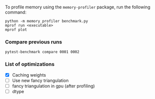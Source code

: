 To profile memory using the `memory-profiler` package, run the following command:
```
python -m memory_profiler benchmark.py
mprof run <executable>
mprof plot
``` 

### Compare previous runs

`pytest-benchmark compare 0001 0002`



### List of optimizations

- [x]  Caching weights
- [ ]  Use new fancy triangulation
- [ ]  fancy triangulation in gpu
  (after profiling)
- [ ]  dtype